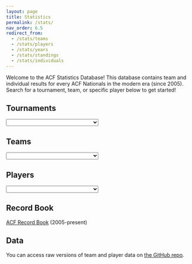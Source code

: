```yaml
---
layout: page
title: Statistics
permalink: /stats/
nav_order: 6.5
redirect_from:
  - /stats/teams
  - /stats/players
  - /stats/years
  - /stats/standings
  - /stats/individuals
---
```

<head>
<script src="https://code.jquery.com/jquery-1.11.3.min.js"></script>
<link href="https://cdnjs.cloudflare.com/ajax/libs/select2/4.0.7/css/select2.min.css" rel="stylesheet" />
<script src="https://cdnjs.cloudflare.com/ajax/libs/select2/4.0.7/js/select2.min.js"></script>
</head>

Welcome to the ACF Statistics Database! This database contains team and individual results for every ACF Nationals in the modern era (since 2005). Search for a tournament, team, or specific player below to get started!

## Tournaments
<select class="js-dynamic-select" style="width: 50%">
	<option></option>
<option value="2005">ACF Nationals 2005</option>
<option value="2006">ACF Nationals 2006</option>
<option value="2007">ACF Nationals 2007</option>
<option value="2008">ACF Nationals 2008</option>
<option value="2009">ACF Nationals 2009</option>
<option value="2010">ACF Nationals 2010</option>
<option value="2011">ACF Nationals 2011</option>
<option value="2012">ACF Nationals 2012</option>
<option value="2013">ACF Nationals 2013</option>
<option value="2014">ACF Nationals 2014</option>
<option value="2015">ACF Nationals 2015</option>
<option value="2016">ACF Nationals 2016</option>
<option value="2017">ACF Nationals 2017</option>
<option value="2018">ACF Nationals 2018</option>
<option value="2019">ACF Nationals 2019</option>
</select>

## Teams
<select class="js-dynamic-select" style="width: 50%">
	<option></option>
<option value="teams/alabama">Alabama</option>
<option value="teams/alberta">Alberta</option>
<option value="teams/amherst">Amherst</option>
<option value="teams/arizona">Arizona</option>
<option value="teams/athens-state-a">Athens State A</option>
<option value="teams/athens-state-b">Athens State B</option>
<option value="teams/auburn">Auburn</option>
<option value="teams/berkeley-a">Berkeley A</option>
<option value="teams/berkeley-b">Berkeley B</option>
<option value="teams/berkeley-c">Berkeley C</option>
<option value="teams/brandeis">Brandeis</option>
<option value="teams/brown-a">Brown A</option>
<option value="teams/brown-b">Brown B</option>
<option value="teams/caltech-a">Caltech A</option>
<option value="teams/caltech-b">Caltech B</option>
<option value="teams/cambridge">Cambridge</option>
<option value="teams/carleton-college">Carleton College</option>
<option value="teams/carleton-u">Carleton U</option>
<option value="teams/carnegie-mellon">Carnegie Mellon</option>
<option value="teams/central-florida">Central Florida</option>
<option value="teams/chicago-a">Chicago A</option>
<option value="teams/chicago-b">Chicago B</option>
<option value="teams/chicago-c">Chicago C</option>
<option value="teams/chicago-d">Chicago D</option>
<option value="teams/columbia-a">Columbia A</option>
<option value="teams/columbia-b">Columbia B</option>
<option value="teams/dartmouth-a">Dartmouth A</option>
<option value="teams/dartmouth-b">Dartmouth B</option>
<option value="teams/delaware">Delaware</option>
<option value="teams/detroit-catholic-central">Detroit Catholic Central</option>
<option value="teams/duke">Duke</option>
<option value="teams/florida-a">Florida A</option>
<option value="teams/florida-b">Florida B</option>
<option value="teams/florida-state">Florida State</option>
<option value="teams/george-mason">George Mason</option>
<option value="teams/georgia">Georgia</option>
<option value="teams/georgia-tech">Georgia Tech</option>
<option value="teams/gettysburg">Gettysburg</option>
<option value="teams/harvard-a">Harvard A</option>
<option value="teams/harvard-b">Harvard B</option>
<option value="teams/haverford">Haverford</option>
<option value="teams/hunter-college">Hunter College</option>
<option value="teams/ike-jose">Ike Jose</option>
<option value="teams/illinois-a">Illinois A</option>
<option value="teams/illinois-b">Illinois B</option>
<option value="teams/illinois-chicago">Illinois-Chicago</option>
<option value="teams/iowa">Iowa</option>
<option value="teams/johns-hopkins">Johns Hopkins</option>
<option value="teams/kentucky">Kentucky</option>
<option value="teams/kenyon">Kenyon</option>
<option value="teams/liberty">Liberty</option>
<option value="teams/london">London</option>
<option value="teams/louisville">Louisville</option>
<option value="teams/maryland-a">Maryland A</option>
<option value="teams/maryland-b">Maryland B</option>
<option value="teams/mcgill">McGill</option>
<option value="teams/mcmaster">McMaster</option>
<option value="teams/michigan-a">Michigan A</option>
<option value="teams/michigan-b">Michigan B</option>
<option value="teams/michigan-state">Michigan State</option>
<option value="teams/minnesota-a">Minnesota A</option>
<option value="teams/minnesota-b">Minnesota B</option>
<option value="teams/missouri">Missouri</option>
<option value="teams/missouri-s&t">Missouri S&T</option>
<option value="teams/missouri-state">Missouri State</option>
<option value="teams/mit-a">MIT A</option>
<option value="teams/mit-b">MIT B</option>
<option value="teams/new-college-of-florida">New College of Florida</option>
<option value="teams/north-carolina">North Carolina</option>
<option value="teams/northwestern">Northwestern</option>
<option value="teams/notre-dame-a">Notre Dame A</option>
<option value="teams/notre-dame-b">Notre Dame B</option>
<option value="teams/nyu">NYU</option>
<option value="teams/ohio-state">Ohio State</option>
<option value="teams/oklahoma">Oklahoma</option>
<option value="teams/ottawa">Ottawa</option>
<option value="teams/oxford-a">Oxford A</option>
<option value="teams/oxford-b">Oxford B</option>
<option value="teams/pat-freeburn">Pat Freeburn</option>
<option value="teams/penn-a">Penn A</option>
<option value="teams/penn-b">Penn B</option>
<option value="teams/penn-c">Penn C</option>
<option value="teams/penn-state">Penn State</option>
<option value="teams/pittsburgh">Pittsburgh</option>
<option value="teams/princeton">Princeton</option>
<option value="teams/rice">Rice</option>
<option value="teams/rit">RIT</option>
<option value="teams/rochester">Rochester</option>
<option value="teams/rutgers">Rutgers</option>
<option value="teams/south-carolina">South Carolina</option>
<option value="teams/south-florida">South Florida</option>
<option value="teams/stanford-a">Stanford A</option>
<option value="teams/stanford-b">Stanford B</option>
<option value="teams/state-college-a">State College A</option>
<option value="teams/tennessee">Tennessee</option>
<option value="teams/tennessee-chattanooga">Tennessee-Chattanooga</option>
<option value="teams/texas">Texas</option>
<option value="teams/texas-a&m">Texas A&M</option>
<option value="teams/toronto-a">Toronto A</option>
<option value="teams/toronto-b">Toronto B</option>
<option value="teams/truman-state">Truman State</option>
<option value="teams/uc-irvine">UC-Irvine</option>
<option value="teams/ucla">UCLA</option>
<option value="teams/ucsd-a">UCSD A</option>
<option value="teams/ucsd-b">UCSD B</option>
<option value="teams/vanderbilt">Vanderbilt</option>
<option value="teams/vcu-a">VCU A</option>
<option value="teams/vcu-b">VCU B</option>
<option value="teams/virginia-a">Virginia A</option>
<option value="teams/virginia-b">Virginia B</option>
<option value="teams/washington">Washington</option>
<option value="teams/waterloo-a">Waterloo A</option>
<option value="teams/wayne-state">Wayne State</option>
<option value="teams/william-and-mary">William and Mary</option>
<option value="teams/williams">Williams</option>
<option value="teams/wright-state">Wright State</option>
<option value="teams/wustl">WUSTL</option>
<option value="teams/yale-a">Yale A</option>
<option value="teams/yale-b">Yale B</option>
<option value="teams/yale-c">Yale C</option>
</select>

## Players
<select class="js-dynamic-select" style="width: 50%">
	<option></option>
<option value="players/aakash-singh">Aakash Singh (Ohio State)</option><option value="players/aakash-singh">Aakash Singh (Ohio State)</option>
<option value="players/aaron-cohen">Aaron Cohen (NYU)</option>
<option value="players/aaron-jensen">Aaron Jensen (Wright State)</option>
<option value="players/aaron-rosenberg">Aaron Rosenberg (Brown A, Illinois A)</option>
<option value="players/aaron-sin">Aaron Sin (Yale A)</option>
<option value="players/aayush-rajasekaran">Aayush Rajasekaran (Toronto A, Waterloo A)</option>
<option value="players/abeer-dahiya">Abeer Dahiya (Stanford B)</option>
<option value="players/abhi-goyal">Abhi Goyal (Columbia A)</option>
<option value="players/adam-black">Adam Black (Chicago D, Chicago C)</option>
<option value="players/adam-escandell">Adam Escandell (Texas)</option>
<option value="players/adam-fine">Adam Fine (Yale A, Yale B)</option>
<option value="players/adam-halliwell">Adam Halliwell (Harvard A)</option>
<option value="players/adam-kemezis">Adam Kemezis (Michigan A)</option>
<option value="players/adam-lenhart">Adam Lenhart (William and Mary)</option>
<option value="players/adam-perkins">Adam Perkins (Chicago B)</option>
<option value="players/adam-silverman">Adam Silverman (Georgia Tech, Northwestern)</option>
<option value="players/adam-swift">Adam Swift (RIT)</option>
<option value="players/adam-tennant">Adam Tennant (Illinois-Chicago)</option>
<option value="players/adrian-blaszkiewicz">Adrian Blaszkiewicz (WUSTL)</option>
<option value="players/agrippa-pseudonym">Agrippa (pseudonym) (Caltech B)</option>
<option value="players/ahmed-south-florida">Ahmed (South Florida)</option>
<option value="players/aidan-mehigan">Aidan Mehigan (Columbia A, Oxford B, Penn A)</option>
<option value="players/akhil-garg">Akhil Garg (McGill, VCU A)</option>
<option value="players/alec-johnsson">Alec Johnsson (Haverford)</option>
<option value="players/alec-vulfson">Alec Vulfson (NYU)</option>
<option value="players/alejandro-lopez-lago">Alejandro Lopez-Lago (Washington)</option>
<option value="players/alex-banta">Alex Banta (Northwestern)</option>
<option value="players/alex-covington">Alex Covington (Georgia Tech)</option>
<option value="players/alex-donovan">Alex Donovan (Stanford B)</option>
<option value="players/alex-dzurick">Alex Dzurick (Missouri)</option>
<option value="players/alex-ellis">Alex Ellis (Penn State)</option>
<option value="players/alex-freed">Alex Freed (Stanford B)</option>
<option value="players/alex-fregeau">Alex Fregeau (Illinois A)</option>
<option value="players/alex-frey">Alex Frey (William and Mary)</option>
<option value="players/alex-gerten">Alex Gerten (Columbia A)</option>
<option value="players/alex-h-alabama">Alex H (Alabama)</option>
<option value="players/alex-hu">Alex Hu (UCSD A)</option>
<option value="players/alex-newman">Alex Newman (WUSTL)</option>
<option value="players/alex-shaw">Alex Shaw (Florida A)</option>
<option value="players/alexander-harmata-iii">Alexander Harmata III (Missouri)</option>
<option value="players/alexander-koutelias">Alexander Koutelias (New College of Florida)</option>
<option value="players/alexander-nero">Alexander Nero (Hunter College)</option>
<option value="players/ali-hassan">Ali Hassan (NYU)</option>
<option value="players/alston-boyd">Alston Boyd (Chicago A, Chicago B)</option>
<option value="players/alyssa-south-carolina">Alyssa (South Carolina)</option>
<option value="players/amanda-truman-state">Amanda (Truman State)</option>
<option value="players/amanda-pinchbeck">Amanda Pinchbeck (Rice)</option>
<option value="players/amol-patil">Amol Patil (Caltech A)</option>
<option value="players/anand-nanduri">Anand Nanduri (Yale B)</option>
<option value="players/anderson-wang">Anderson Wang (MIT A)</option>
<option value="players/andre-kessler">Andre Kessler (MIT A)</option>
<option value="players/andrew-alexander">Andrew Alexander (VCU (exhibition), VCU A)</option>
<option value="players/andrew-hart">Andrew Hart (Minnesota A)</option>
<option value="players/andrew-james">Andrew James (Athens State A, Athens State B)</option>
<option value="players/andrew-kiss">Andrew Kiss (Notre Dame A)</option>
<option value="players/andrew-wang">Andrew Wang (Illinois A, Illinois B)</option>
<option value="players/andrew-watkins">Andrew Watkins (Harvard A)</option>
<option value="players/andrew-yaphe">Andrew Yaphe (Stanford A)</option>
<option value="players/andrius-gobis">Andrius Gobis (Detroit Catholic Central)</option>
<option value="players/andy-michigan">Andy (Michigan A)</option>
<option value="players/andy-nguy">Andy Nguy (Berkeley B)</option>
<option value="players/andy-tang">Andy Tang (Amherst)</option>
<option value="players/andy-watkins">Andy Watkins (Harvard A, Harvard B)</option>
<option value="players/angie-uic">Angie (Illinois-Chicago)</option>
<option value="players/anirudh-dartmouth">Anirudh (Dartmouth A)</option>
<option value="players/ankit-aggarwal">Ankit Aggarwal (Berkeley A)</option>
<option value="players/annabelle-yang">Annabelle Yang (Duke)</option>
<option value="players/anthony-wang">Anthony Wang (Northwestern)</option>
<option value="players/aravind-reddy">Aravind Reddy (Dartmouth B)</option>
<option value="players/ari-plymale">Ari Plymale (New College of Florida)</option>
<option value="players/ariel-rutgers">Ariel (Rutgers)</option>
<option value="players/arnav-moudgil">Arnav Moudgil (Stanford A)</option>
<option value="players/arnav-sood">Arnav Sood (NYU)</option>
<option value="players/arshan-khan">Arshan Khan (Illinois-Chicago)</option>
<option value="players/artyom-kushnaryov">Artyom Kushnaryov (NYU)</option>
<option value="players/arun-chonai">Arun Chonai (Maryland A, Maryland B)</option>
<option value="players/asaf-brandeis">Asaf (Brandeis)</option>
<option value="players/aseem-keyal">Aseem Keyal (Berkeley A)</option>
<option value="players/ash-seetharaman">Ash Seetharaman (Texas)</option>
<option value="players/ashley-rouselle">Ashley Rouselle (Tennessee-Chattanooga)</option>
<option value="players/ashley-walker">Ashley Walker (Dartmouth B)</option>
<option value="players/ashly-missouri-state">Ashly (Missouri State)</option>
<option value="players/ashok-kunda">Ashok Kunda (UCSD A)</option>
<option value="players/ashvin-srivatsa">Ashvin Srivatsa (Yale A)</option>
<option value="players/athena-kern">Athena Kern (Chicago B)</option>
<option value="players/auroni-gupta">Auroni Gupta (Michigan A, UCSD A)</option>
<option value="players/austin-bell">Austin Bell (Carleton)</option>
<option value="players/austin-brownlow">Austin Brownlow (Stanford A)</option>
<option value="players/austin-foos">Austin Foos (Michigan A, Michigan State, Detroit Catholic Central)</option>
<option value="players/austin-kulb">Austin Kulb (Georgia Tech)</option>
<option value="players/austin-listerud">Austin Listerud (Illinois A)</option>
<option value="players/austin-smith">Austin Smith (Kentucky)</option>
<option value="players/austin-yellen">Austin Yellen (Notre Dame B)</option>
<option value="players/ayush-parikh">Ayush Parikh (Penn B)</option>
<option value="players/barrett-block">Barrett Block (Penn B, Penn C)</option>
<option value="players/ben-brandeis">Ben (Brandeis)</option>
<option value="players/ben-yale">Ben (Yale A)</option>
<option value="players/ben-bechtold">Ben Bechtold (William and Mary)</option>
<option value="players/ben-chametzky">Ben Chametzky (Chicago B)</option>
<option value="players/ben-cohen">Ben Cohen (Brown A, Brown B)</option>
<option value="players/ben-cole">Ben Cole (George Mason)</option>
<option value="players/ben-cushing">Ben Cushing (Penn C)</option>
<option value="players/ben-forster">Ben Forster (Michigan A, Michigan B)</option>
<option value="players/ben-gammage">Ben Gammage (Berkeley B, Chicago B, Chicago C)</option>
<option value="players/ben-koppel">Ben Koppel (Carleton)</option>
<option value="players/ben-miller">Ben Miller (Chicago B)</option>
<option value="players/ben-zhang">Ben Zhang (Columbia A)</option>
<option value="players/benji-nguyen">Benji Nguyen (Stanford A)</option>
<option value="players/benji-reade-malagueno">Benji Reade Malagueno (Stanford B)</option>
<option value="players/bernadette-spencer">Bernadette Spencer (Minnesota A, Minnesota B)</option>
<option value="players/bess-goodfellow">Bess Goodfellow (Chicago C)</option>
<option value="players/beverly-fu">Beverly Fu (Michigan A)</option>
<option value="players/billy-beyer">Billy Beyer (Florida State, The Torch in My Moon Pie (exhibition))</option>
<option value="players/billy-busse">Billy Busse (Illinois B, Illinois A)</option>
<option value="players/bob-uic">Bob (Illinois-Chicago)</option>
<option value="players/boyang-jiao">Boyang Jiao (Amherst)</option>
<option value="players/bradley-mclain">Bradley McLain (Illinois A)</option>
<option value="players/brandon-delany">Brandon Delany (Rutgers)</option>
<option value="players/brandon-sykes">Brandon Sykes (Athens State A)</option>
<option value="players/brendan-byrne">Brendan Byrne (Minnesota A)</option>
<option value="players/brendan-guinn">Brendan Guinn (Arizona)</option>
<option value="players/brendan-shapiro">Brendan Shapiro (UC-Irvine)</option>
<option value="players/brennan-vcu">Brennan (VCU A)</option>
<option value="players/brett-yale">Brett (Yale A)</option>
<option value="players/brett-barbin">Brett Barbin (Chicago D)</option>
<option value="players/brian-alford">Brian Alford (Berkeley A)</option>
<option value="players/brian-cox">Brian Cox (UCSD B)</option>
<option value="players/brian-easterling">Brian Easterling (Ohio State)</option>
<option value="players/brian-hirshman">Brian Hirshman (Williams)</option>
<option value="players/brian-kalathiveetil">Brian Kalathiveetil (Minnesota B)</option>
<option value="players/brian-lindquist">Brian Lindquist (Stanford A)</option>
<option value="players/brian-mcpeak">Brian McPeak (Maryland A, Michigan A)</option>
<option value="players/brian-tsui">Brian Tsui (UCSD A)</option>
<option value="players/brian-young">Brian Young (Harvard B)</option>
<option value="players/brinkley-sharpe">Brinkley Sharpe (Virginia A)</option>
<option value="players/brittany-clark">Brittany Clark (Maryland A, Maryland B (exhibition))</option>
<option value="players/bruce-arthur">Bruce Arthur (Chicago C, Chicago B, Harvard A, Ted (exhibition), Rom, Bruce, Ted (exhibition))</option>
<option value="players/bruce-lou">Bruce Lou (Berkeley A)</option>
<option value="players/bruce-mcaninch">Bruce McAninch (Penn State)</option>
<option value="players/brutas-pseudonym">Brutas (pseudonym) (Caltech B)</option>
<option value="players/bryan-berend">Bryan Berend (Michigan A)</option>
<option value="players/bryce-hwang">Bryce Hwang (MIT A, MIT B, Stanford A)</option>
<option value="players/bryn-reinecke">Bryn Reinecke (South Carolina)</option>
<option value="players/burke-garza">Burke Garza (Rice)</option>
<option value="players/caleb-kendrick">Caleb Kendrick (Maryland A, Oklahoma)</option>
<option value="players/calvin-yam">Calvin Yam (UCLA)</option>
<option value="players/cameron-orth">Cameron Orth (Dartmouth A)</option>
<option value="players/candace-benefiel">Candace Benefiel (Texas A&M)</option>
<option value="players/carlos-gonzalez">Carlos Gonzalez (New College of Florida)</option>
<option value="players/carol-wang">Carol Wang (Penn C)</option>
<option value="players/carsten-gehring">Carsten Gehring (Carleton)</option>
<option value="players/casey-bindas">Casey Bindas (VCU A, Central Florida)</option>
<option value="players/casey-flanigan">Casey Flanigan (VCU A)</option>
<option value="players/casey-retterer">Casey Retterer (Maryland A, Maryland B (exhibition))</option>
<option value="players/chad-kentucky">Chad (Kentucky)</option>
<option value="players/chandler-west">Chandler West (Auburn)</option>
<option value="players/charles-hang">Charles Hang (WUSTL)</option>
<option value="players/charles-jang">Charles Jang (Dartmouth A)</option>
<option value="players/charles-loelius">Charles Loelius (Rutgers)</option>
<option value="players/charles-martin">Charles Martin (Illinois B)</option>
<option value="players/charles-meigs">Charles Meigs (Maryland A, UCLA)</option>
<option value="players/charles-tian">Charles Tian (Chicago A, Chicago B)</option>
<option value="players/charlie-clegg">Charlie Clegg (Oxford A)</option>
<option value="players/charlie-dees">Charlie Dees (Columbia A, Missouri)</option>
<option value="players/charlie-rosenthal">Charlie Rosenthal (Carleton)</option>
<option value="players/chinmay-kansara">Chinmay Kansara (Illinois A)</option>
<option value="players/chir-wei-stephanie-yuen">Chir Wei Stephanie Yuen (Rutgers)</option>
<option value="players/chris-missouri">Chris (Missouri)</option>
<option value="players/chris-princeton">Chris (Princeton)</option>
<option value="players/chris-rutgers">Chris (Rutgers)</option>
<option value="players/chris-scc">Chris (SCC (exhibition))</option>
<option value="players/chris-chiego">Chris Chiego (Penn A, UCSD A)</option>
<option value="players/chris-danko">Chris Danko (Oklahoma)</option>
<option value="players/chris-gilmer-hill">Chris Gilmer-Hill (Harvard B)</option>
<option value="players/chris-grubb">Chris Grubb (Washington)</option>
<option value="players/chris-horng">Chris Horng (Columbia A, Columbia B, Rutgers)</option>
<option value="players/chris-manners">Chris Manners (Maryland A)</option>
<option value="players/chris-miller">Chris Miller (William and Mary)</option>
<option value="players/chris-ngoon">Chris Ngoon (UCLA)</option>
<option value="players/chris-pace">Chris Pace (Athens State A)</option>
<option value="players/chris-ray">Chris Ray (Chicago A, Maryland A, Ohio State)</option>
<option value="players/chris-romero">Chris Romero (Texas A&M)</option>
<option value="players/chris-sims">Chris Sims (Toronto A)</option>
<option value="players/chris-stern">Chris Stern (Oxford B)</option>
<option value="players/chris-white">Chris White (Penn A, Rice)</option>
<option value="players/chris-wolfe">Chris Wolfe (Michigan State)</option>
<option value="players/christoph-schlom">Christoph Schlom (State College A)</option>
<option value="players/christopher-king">Christopher King (South Carolina)</option>
<option value="players/christopher-sims">Christopher Sims (Toronto A, Toronto B)</option>
<option value="players/cibi-pari">Cibi Pari (Berkeley C)</option>
<option value="players/claire-jones">Claire Jones (Oxford A)</option>
<option value="players/clare-keenan">Clare Keenan (MIT A, MIT B)</option>
<option value="players/clark-smith">Clark Smith (Ohio State)</option>
<option value="players/cody-johansen">Cody Johansen (Central Florida)</option>
<option value="players/cody-voight">Cody Voight (VCU A, VCU B)</option>
<option value="players/cole-jackes">Cole Jackes (Waterloo A)</option>
<option value="players/cole-timmerwilke">Cole Timmerwilke (Illinois A)</option>
<option value="players/collin-nadarajah">Collin Nadarajah (WUSTL)</option>
<option value="players/colton-graham">Colton Graham (Michigan A)</option>
<option value="players/colton-sanden">Colton Sanden (Penn State)</option>
<option value="players/connie-prater">Connie Prater (Chicago B, Chicago C)</option>
<option value="players/connor-teevens">Connor Teevens (Michigan State)</option>
<option value="players/conor-thompson">Conor Thompson (Michigan A)</option>
<option value="players/conor-welch">Conor Welch (New College of Florida)</option>
<option value="players/cornelus-pseudonym">Cornelus (pseudonym) (Caltech B)</option>
<option value="players/corry-wang">Corry Wang (Amherst)</option>
<option value="players/cory-haala">Cory Haala (Northwestern)</option>
<option value="players/cory-smith">Cory Smith (Kentucky)</option>
<option value="players/craig-messner">Craig Messner (Illinois A, Illinois B)</option>
<option value="players/cyrus-zhou">Cyrus Zhou (WUSTL)</option>
<option value="players/daichi-ueda">Daichi Ueda (Chicago A, Chicago B)</option>
<option value="players/dallas-simons">Dallas Simons (Harvard A, Penn A)</option>
<option value="players/dan-harvard">Dan (Harvard A)</option>
<option value="players/dan-princeton">Dan (Princeton)</option>
<option value="players/dan-scc">Dan (SCC (exhibition))</option>
<option value="players/dan-donohue">Dan Donohue (Northwestern)</option>
<option value="players/dan-klein">Dan Klein (Brown A)</option>
<option value="players/dan-passner">Dan Passner (Brandeis, Columbia A)</option>
<option value="players/dan-puma">Dan Puma (Maryland A, Maryland B)</option>
<option value="players/dan-suzman">Dan Suzman (Maryland A)</option>
<option value="players/daniel-chung">Daniel Chung (UCSD B)</option>
<option value="players/daniel-cronin">Daniel Cronin (North Carolina)</option>
<option value="players/daniel-golisch">Daniel Golisch (Central Florida)</option>
<option value="players/daniel-hothem">Daniel Hothem (Virginia A)</option>
<option value="players/daniel-klein">Daniel Klein (Brown A, Williams)</option>
<option value="players/daniel-lovsted">Daniel Lovsted (McGill)</option>
<option value="players/daniel-richardson">Daniel Richardson (NYU)</option>
<option value="players/daniel-simmons-marengo">Daniel Simmons-Marengo (Carleton)</option>
<option value="players/danny-greenblatt">Danny Greenblatt (Gettysburg)</option>
<option value="players/daoud-jackson">Daoud Jackson (Oxford A)</option>
<option value="players/dargan-ware">Dargan Ware (Alabama)</option>
<option value="players/darwin-fu">Darwin Fu (UCSD A)</option>
<option value="players/dave-rappaport">Dave Rappaport (Michigan A)</option>
<option value="players/david-chicago">David (Chicago B)</option>
<option value="players/david-dorsey">David Dorsey (George Mason)</option>
<option value="players/david-espinal">David Espinal (Central Florida)</option>
<option value="players/david-ferguson">David Ferguson (Penn B)</option>
<option value="players/david-galban">David Galban (South Carolina)</option>
<option value="players/david-garb">David Garb (Illinois A, Illinois B)</option>
<option value="players/david-healy">David Healy (Virginia A)</option>
<option value="players/david-honsinger">David Honsinger (New College of Florida)</option>
<option value="players/david-letzler">David Letzler (Williams)</option>
<option value="players/david-liu">David Liu (Harvard A, State College A)</option>
<option value="players/david-neiman">David Neiman (Carnegie Mellon)</option>
<option value="players/david-raymond">David Raymond (Florida State)</option>
<option value="players/david-seal">David Seal (Chicago A, Chicago B, Virginia A)</option>
<option value="players/david-song">David Song (Rutgers)</option>
<option value="players/david-xu">David Xu (Penn B)</option>
<option value="players/dayne-illinois">Dayne (Illinois B)</option>
<option value="players/dennis-beeby">Dennis Beeby (Ottawa)</option>
<option value="players/dennis-jang">Dennis Jang (Brown A)</option>
<option value="players/dennis-loo">Dennis Loo (Virginia A)</option>
<option value="players/dennis-meng">Dennis Meng (Carnegie Mellon)</option>
<option value="players/derek-so">Derek So (McGill)</option>
<option value="players/derrick-byars-pseudonym">Derrick Byars (pseudonym) (Pat Freeburn)</option>
<option value="players/dieter-erben-vasconcelos">Dieter Erben Vasconcelos (Notre Dame B)</option>
<option value="players/dillon-edwards">Dillon Edwards (Michigan State)</option>
<option value="players/dinis-trindade">Dinis Trindade (Missouri)</option>
<option value="players/dominic-machado">Dominic Machado (Dartmouth A)</option>
<option value="players/donald-taylor">Donald Taylor (Illinois A)</option>
<option value="players/donny-lisle">Donny Lisle (Central Florida)</option>
<option value="players/doug-graebner">Doug Graebner (Chicago A, Chicago B, Chicago C)</option>
<option value="players/doug-stephens">Doug Stephens (Liberty)</option>
<option value="players/doug-yetman">Doug Yetman (Hunter College)</option>
<option value="players/douglas-simons">Douglas Simons (NYU)</option>
<option value="players/dwight-wynne">Dwight Wynne (UCLA, UC-Irvine)</option>
<option value="players/dylan-minarik">Dylan Minarik (Northwestern)</option>
<option value="players/eamon-thomasson">Eamon Thomasson (Columbia B)</option>
<option value="players/ed-cohn">Ed Cohn (Chicago A)</option>
<option value="players/edward-offenderson">Edward Offenderson (Tennessee-Chattanooga)</option>
<option value="players/eli-morton">Eli Morton (Gettysburg)</option>
<option value="players/eliot-williams">Eliot Williams (Amherst)</option>
<option value="players/elizabeth-chen">Elizabeth Chen (Rutgers)</option>
<option value="players/elliot-schwartz">Elliot Schwartz (Carleton)</option>
<option value="players/elysia-warner">Elysia Warner (Cambridge)</option>
<option value="players/emily-rutgers">Emily (Rutgers)</option>
<option value="players/emma-mcgorray">Emma McGorray (Kenyon)</option>
<option value="players/emmett-laurie">Emmett Laurie (Rutgers)</option>
<option value="players/enoch-fu">Enoch Fu (Ohio State)</option>
<option value="players/eric-bobrow">Eric Bobrow (Johns Hopkins)</option>
<option value="players/eric-brosch">Eric Brosch (Iowa)</option>
<option value="players/eric-chen">Eric Chen (Berkeley A, Berkeley B)</option>
<option value="players/eric-fox">Eric Fox (Tennessee-Chattanooga)</option>
<option value="players/eric-kwartler">Eric Kwartler (Texas)</option>
<option value="players/eric-lu">Eric Lu (MIT A, MIT B)</option>
<option value="players/eric-mukherjee">Eric Mukherjee (Brown A, Penn A)</option>
<option value="players/eric-wolfsberg">Eric Wolfsberg (Delaware)</option>
<option value="players/eric-xu">Eric Xu (Virginia A)</option>
<option value="players/erica-liu">Erica Liu (MIT B)</option>
<option value="players/erik-bubolz">Erik Bubolz (Michigan State)</option>
<option value="players/erik-christensen">Erik Christensen (Waterloo A)</option>
<option value="players/erik-owen">Erik Owen (Harvard A)</option>
<option value="players/erik-tomasic">Erik Tomasic (WUSTL)</option>
<option value="players/evan-adams">Evan Adams (NYU, VCU (exhibition), VCU A, Virginia A)</option>
<option value="players/evan-brown">Evan Brown (Minnesota A, Minnesota B)</option>
<option value="players/evan-gutter">Evan Gutter (Ohio State)</option>
<option value="players/evan-knox">Evan Knox (Georgia)</option>
<option value="players/evan-lynch">Evan Lynch (Cambridge)</option>
<option value="players/evan-nagler">Evan Nagler (Brandeis, Brandeis (exhibition))</option>
<option value="players/evan-suttell">Evan Suttell (Michigan State)</option>
<option value="players/ewan-macaulay">Ewan MacAulay (Cambridge, Oxford A)</option>
<option value="players/ezequiel-berdichevsky">Ezequiel Berdichevsky (Michigan A)</option>
<option value="players/federico-scivittaro">Federico Scivittaro (Chicago C)</option>
<option value="players/finn-bender">Finn Bender (Oklahoma)</option>
<option value="players/forrest-walker">Forrest Walker (Alabama)</option>
<option value="players/francesco-scivittaro">Francesco Scivittaro (Chicago D)</option>
<option value="players/frank-harvard">Frank (Harvard A)</option>
<option value="players/frank-michigan">Frank (Michigan B)</option>
<option value="players/frank-firke">Frank Firke (Carleton)</option>
<option value="players/fred-bush">Fred Bush (Rochester)</option>
<option value="players/freddy-potts">Freddy Potts (Oxford B)</option>
<option value="players/frimpong-baidoo">Frimpong Baidoo (Chicago C)</option>
<option value="players/gabe-brison-trezise">Gabe Brison-Trezise (Kenyon)</option>
<option value="players/gabe-guedes">Gabe Guedes (Duke)</option>
<option value="players/ganon-evans">Ganon Evans (Iowa)</option>
<option value="players/gareth-thorlakson">Gareth Thorlakson (Toronto A)</option>
<option value="players/garrett-johnston">Garrett Johnston (Auburn)</option>
<option value="players/garrett-ryan">Garrett Ryan (Carleton)</option>
<option value="players/garuda-pseudonym">Garuda (pseudonym) (MIT A)</option>
<option value="players/gaurav-kandlikar">Gaurav Kandlikar (Minnesota A)</option>
<option value="players/gautam-kandlikar">Gautam Kandlikar (Minnesota A)</option>
<option value="players/geoffrey-chen">Geoffrey Chen (Minnesota A)</option>
<option value="players/george-balster">George Balster (NYU)</option>
<option value="players/george-berry">George Berry (VCU A)</option>
<option value="players/george-charlson">George Charlson (Oxford A)</option>
<option value="players/george-corfield">George Corfield (Oxford A)</option>
<option value="players/george-dewey">George Dewey (Chicago C)</option>
<option value="players/george-mason">George Mason (George Mason)</option>
<option value="players/george-pisano">George Pisano (Virginia A)</option>
<option value="players/george-rivers">George Rivers (Athens State B)</option>
<option value="players/gerald">Gerald (Kentucky)</option>
<option value="players/gerhardt-hinkle">Gerhardt Hinkle (Columbia A, Rice)</option>
<option value="players/gilbert-h-berkeley">Gilbert H (Berkeley A)</option>
<option value="players/gordon-arsenoff">Gordon Arsenoff (Rochester)</option>
<option value="players/grace-caltech">Grace (Caltech A)</option>
<option value="players/grace-mit">Grace (MIT A)</option>
<option value="players/grace-vcu">Grace (VCU (exhibition))</option>
<option value="players/grace-liu">Grace Liu (Yale A)</option>
<option value="players/graham-lobel">Graham Lobel (Haverford)</option>
<option value="players/graham-moyer">Graham Moyer (Harvard A, State College A)</option>
<option value="players/graham-reid">Graham Reid (Maryland A, Kenyon)</option>
<option value="players/graham-stockton">Graham Stockton (Texas)</option>
<option value="players/grant-li">Grant Li (Chicago B)</option>
<option value="players/gray-howard">Gray Howard (North Carolina)</option>
<option value="players/greg-baboukis">Greg Baboukis (Illinois B)</option>
<option value="players/greg-peterson">Greg Peterson (Northwestern)</option>
<option value="players/greta-hanks">Greta Hanks (Liberty)</option>
<option value="players/griffin-thompson">Griffin Thompson (Central Florida)</option>
<option value="players/gullinbursti-pseudonym">Gullinbursti (pseudonym) (MIT A)</option>
<option value="players/guy-tabachnick">Guy Tabachnick (Brown A)</option>
<option value="players/halle-friedman">Halle Friedman (Chicago C, Chicago D)</option>
<option value="players/hamans-uic">Hamans (Illinois-Chicago)</option>
<option value="players/hanlin-yang">Hanlin Yang (Michigan B)</option>
<option value="players/hannah-costanzo">Hannah Costanzo (South Carolina)</option>
<option value="players/hannah-echt">Hannah Echt (Kenyon)</option>
<option value="players/hannah-kirsch">Hannah Kirsch (Brandeis, Brandeis (exhibition))</option>
<option value="players/hannah-sage">Hannah Sage (Central Florida)</option>
<option value="players/harris-bunker">Harris Bunker (Michigan State)</option>
<option value="players/harrison-brown">Harrison Brown (Alabama)</option>
<option value="players/harrison-hsu">Harrison Hsu (Columbia B, NYU, Rutgers)</option>
<option value="players/harsh-karthik">Harsh Karthik (UCLA)</option>
<option value="players/hasna-karim">Hasna Karim (Yale B)</option>
<option value="players/henry-baer">Henry Baer (Caltech A)</option>
<option value="players/henry-edwards">Henry Edwards (Oxford A)</option>
<option value="players/henry-gorman">Henry Gorman (Rice)</option>
<option value="players/hidehiro-anto">Hidehiro Anto (UCLA)</option>
<option value="players/hien-piotrowski">Hien Piotrowski (Rice)</option>
<option value="players/iain-carpenter">Iain Carpenter (Illinois B)</option>
<option value="players/ian-chicago">Ian (Chicago B)</option>
<option value="players/ian-dewan">Ian Dewan (Ottawa)</option>
<option value="players/ian-eppler">Ian Eppler (Brown B)</option>
<option value="players/ian-hahn">Ian Hahn (Delaware)</option>
<option value="players/ian-mccloskey">Ian McCloskey (Arizona)</option>
<option value="players/igor-kasic">Igor Kasic (Alberta)</option>
<option value="players/ike-jose">Ike Jose (Ike Jose, Illinois A)</option>
<option value="players/illinois">Illinois (Illinois A)</option>
<option value="players/ilya-caltech">Ilya (Caltech A)</option>
<option value="players/ilyas-bayramov">Ilyas Bayramov (Berkeley A)</option>
<option value="players/irene-caltech">Irene (Caltech A)</option>
<option value="players/isaac-brown">Isaac Brown (Oxford A, Oxford B)</option>
<option value="players/isaac-hirsch">Isaac Hirsch (Maryland A, Maryland B)</option>
<option value="players/isaac-kirk-davidoff">Isaac Kirk-Davidoff (Yale A)</option>
<option value="players/isabel-juniewicz">Isabel Juniewicz (Rutgers)</option>
<option value="players/ishan-mazumdar">Ishan Mazumdar (Caltech A)</option>
<option value="players/itamar-naveh-benjamin">Itamar Naveh-Benjamin (Missouri)</option>
<option value="players/jr-virginia">J.R. (Virginia A)</option>
<option value="players/jr-fennell">J.R. Fennell (South Carolina)</option>
<option value="players/jack-vanderbilt">Jack (Vanderbilt)</option>
<option value="players/jack-chaillet">Jack Chaillet (Chicago D)</option>
<option value="players/jack-lewis">Jack Lewis (Maryland B)</option>
<option value="players/jack-mehr">Jack Mehr (Virginia A)</option>
<option value="players/jack-nolan">Jack Nolan (Maryland A)</option>
<option value="players/jack-watts">Jack Watts (Detroit Catholic Central)</option>
<option value="players/jacob-cohn">Jacob Cohn (Carleton)</option>
<option value="players/jacob-dubner">Jacob Dubner (Penn B)</option>
<option value="players/jacob-durst">Jacob Durst (Ohio State)</option>
<option value="players/jacob-hoerger">Jacob Hoerger (Carleton)</option>
<option value="players/jacob-hujsa">Jacob Hujsa (Florida B)</option>
<option value="players/jacob-manaker">Jacob Manaker (Chicago D)</option>
<option value="players/jacob-o'rourke">Jacob O'Rourke (Truman State)</option>
<option value="players/jacob-orourke">Jacob O'Rourke (Truman State)</option>
<option value="players/jacob-reed">Jacob Reed (Yale A)</option>
<option value="players/jacob-robertson">Jacob Robertson (Oxford A)</option>
<option value="players/jacob-vannucci">Jacob Vannucci (Tennessee-Chattanooga)</option>
<option value="players/jaden-lucas">Jaden Lucas (Illinois B)</option>
<option value="players/jaimie-carlson">Jaimie Carlson (Penn A)</option>
<option value="players/jake-spinella">Jake Spinella (South Carolina)</option>
<option value="players/jake-sundberg">Jake Sundberg (Alabama)</option>
<option value="players/jakob-myers">Jakob Myers (Michigan State)</option>
<option value="players/james-bradbury">James Bradbury (Stanford A, Stanford B)</option>
<option value="players/james-j-alabama">James J (Alabama)</option>
<option value="players/james-kiselik">James Kiselik (Chicago C, Chicago D)</option>
<option value="players/james-lasker">James Lasker (Chicago A, Chicago B, Penn A, Penn B)</option>
<option value="players/james-malouf">James Malouf (Berkeley A, Berkeley C)</option>
<option value="players/james-rowan">James Rowan (MIT A)</option>
<option value="players/james-sanner">James Sanner (Illinois B)</option>
<option value="players/james-shinn">James Shinn (Dartmouth A)</option>
<option value="players/james-wang">James Wang (Berkeley B)</option>
<option value="players/james-wedgwood">James Wedgwood (Yale B)</option>
<option value="players/jared-chicago">Jared (Chicago B)</option>
<option value="players/jared-stinson">Jared Stinson (Auburn)</option>
<option value="players/jarret-greene">Jarret Greene (Ohio State)</option>
<option value="players/jaskaran-singh">Jaskaran Singh (Texas)</option>
<option value="players/jason-asher">Jason Asher (Minnesota A)</option>
<option value="players/jason-cheng">Jason Cheng (UCSD A)</option>
<option value="players/jason-fern">Jason Fern (Georgia)</option>
<option value="players/jason-golfinos">Jason Golfinos (Cambridge, Princeton)</option>
<option value="players/jason-hadorn">Jason Hadorn (Virginia A)</option>
<option value="players/jason-hughes">Jason Hughes (Oklahoma)</option>
<option value="players/jason-keller">Jason Keller (Rutgers)</option>
<option value="players/jason-lai">Jason Lai (NYU)</option>
<option value="players/jason-loy">Jason Loy (Missouri State)</option>
<option value="players/jason-luna">Jason Luna (UC-Irvine)</option>
<option value="players/jason-shi">Jason Shi (Maryland B)</option>
<option value="players/jason-zhang">Jason Zhang (WUSTL)</option>
<option value="players/jason-zhou">Jason Zhou (Chicago A, Chicago B)</option>
<option value="players/jasper-lee">Jasper Lee (Ohio State, Tennessee)</option>
<option value="players/jay-misuk">Jay Misuk (McMaster A, Toronto A)</option>
<option value="players/jay-turetzki">Jay Turetzki (UCLA)</option>
<option value="players/jayanth-sundaresan">Jayanth Sundaresan (Berkeley C)</option>
<option value="players/jeet-raut">Jeet Raut (Illinois B)</option>
<option value="players/jeff-ballerini">Jeff Ballerini (Rochester)</option>
<option value="players/jeff-crean">Jeff Crean (Illinois A)</option>
<option value="players/jeff-hoppes">Jeff Hoppes (Berkeley A)</option>
<option value="players/jeremy-eaton">Jeremy Eaton (Maryland A)</option>
<option value="players/jeremy-hixson">Jeremy Hixson (Rutgers)</option>
<option value="players/jeremy-tsai">Jeremy Tsai (Rutgers)</option>
<option value="players/jerry-vinokurov">Jerry Vinokurov (Berkeley A, Brown A)</option>
<option value="players/jesse-buffaloe">Jesse Buffaloe (Tennessee)</option>
<option value="players/jiho-park">Jiho Park (Harvard A)</option>
<option value="players/jim-baker">Jim Baker (South Florida)</option>
<option value="players/jimmy-ready">Jimmy Ready (Chicago B, Chicago C)</option>
<option value="players/jinah-kim">JinAh Kim (Penn A, Penn B)</option>
<option value="players/joanna-barnett">Joanna Barnett (Columbia B)</option>
<option value="players/joe-athens-state">Joe (Athens State A)</option>
<option value="players/joe-missouri">Joe (Missouri)</option>
<option value="players/joe-penn">Joe (Penn A)</option>
<option value="players/joe-cleary">Joe Cleary (Johns Hopkins)</option>
<option value="players/joe-hansen">Joe Hansen (Minnesota B)</option>
<option value="players/joe-kammann">Joe Kammann (Minnesota B)</option>
<option value="players/joe-levano">Joe Levano (Notre Dame A)</option>
<option value="players/joe-nutter">Joe Nutter (Michigan State)</option>
<option value="players/joe-stitz">Joe Stitz (Missouri)</option>
<option value="players/joe-su">Joe Su (McGill)</option>
<option value="players/joe-wells">Joe Wells (Ohio State)</option>
<option value="players/joe-yu">Joe Yu (Arizona)</option>
<option value="players/joelle-smart">Joelle Smart (Rutgers, Washington)</option>
<option value="players/joey-goldman">Joey Goldman (Oxford A)</option>
<option value="players/joey-montoya">Joey Montoya (South Carolina)</option>
<option value="players/john-burden">John Burden (Dartmouth B)</option>
<option value="players/john-connor">John Connor (Virginia A)</option>
<option value="players/john-dolan">John Dolan (Illinois B)</option>
<option value="players/john-gleb">John Gleb (Berkeley B)</option>
<option value="players/john-lawrence">John Lawrence (Chicago A, London, Yale A)</option>
<option value="players/john-lesiutre">John Lesiutre (Harvard A)</option>
<option value="players/john-marvin">John Marvin (Chicago C)</option>
<option value="players/john-morse">John Morse (Carleton)</option>
<option value="players/john-stathis">John Stathis (Duke, North Carolina)</option>
<option value="players/john-waldron">John Waldron (Minnesota A, Minnesota B)</option>
<option value="players/john-xiang">John Xiang (Berkeley B, Berkeley C)</option>
<option value="players/jon-bateman">Jon Bateman (Liberty)</option>
<option value="players/jon-xu">Jon Xu (Columbia A)</option>
<option value="players/jonathan-c-alabama">Jonathan C (Alabama)</option>
<option value="players/jonathan-hall-eastman">Jonathan Hall-Eastman (Rutgers)</option>
<option value="players/jonathan-luck">Jonathan Luck (UCSD A)</option>
<option value="players/jonathan-magin">Jonathan Magin (Maryland A)</option>
<option value="players/jonathan-mishory">Jonathan Mishory (WUSTL)</option>
<option value="players/jonathan-suh">Jonathan Suh (Harvard A, Harvard B)</option>
<option value="players/jonathan-thompson">Jonathan Thompson (Alabama)</option>
<option value="players/jonathan-xu">Jonathan Xu (Columbia A)</option>
<option value="players/jonathen-settle">Jonathen Settle (Florida A)</option>
<option value="players/jonchee-kao">Jonchee Kao (Berkeley B)</option>
<option value="players/jordan-boyd-graber">Jordan Boyd-Graber (Princeton, SCC (exhibition))</option>
<option value="players/jordan-brownstein">Jordan Brownstein (Maryland A)</option>
<option value="players/jordan-cahn">Jordan Cahn (Carleton)</option>
<option value="players/jordan-lacerte">Jordan LaCerte (Iowa)</option>
<option value="players/jordan-palmer">Jordan Palmer (Ottawa, Toronto A)</option>
<option value="players/joseph-krol">Joseph Krol (Cambridge)</option>
<option value="players/joseph-lawless">Joseph Lawless (Delaware)</option>
<option value="players/josh-cantie">Josh Cantie (Detroit Catholic Central)</option>
<option value="players/josh-clayton">Josh Clayton (Athens State A)</option>
<option value="players/josh-moore">Josh Moore (Georgia Tech)</option>
<option value="players/josh-turner">Josh Turner (Chicago C)</option>
<option value="players/joshua-jacobs">Joshua Jacobs (WUSTL)</option>
<option value="players/joshua-xiong">Joshua Xiong (MIT A, MIT B)</option>
<option value="players/jr-roach">JR Roach (Virginia B, Virginia A)</option>
<option value="players/julia-schlozmann">Julia Schlozmann (Harvard A)</option>
<option value="players/julia-tallant">Julia Tallant (Georgia)</option>
<option value="players/julian-fuchs">Julian Fuchs (MIT A, MIT B)</option>
<option value="players/julian-sutcliffe">Julian Sutcliffe (Cambridge)</option>
<option value="players/juliet-mayer">Juliet Mayer (Amherst)</option>
<option value="players/julio-gonzalez-zuluaga">Julio Gonzalez-Zuluaga (Florida A)</option>
<option value="players/justin-texas">Justin (Texas)</option>
<option value="players/justin-byrd">Justin Byrd (Brown A)</option>
<option value="players/justin-duffy">Justin Duffy (Harvard B)</option>
<option value="players/justin-french">Justin French (UCLA)</option>
<option value="players/justin-hawkins">Justin Hawkins (Maryland A, Maryland B)</option>
<option value="players/justin-nghiem">Justin Nghiem (Berkeley A, Berkeley B)</option>
<option value="players/kai-smith">Kai Smith (Chicago A, Chicago B)</option>
<option value="players/kailee-pedersen">Kailee Pedersen (Columbia A, Columbia B)</option>
<option value="players/kailyn-laporte">Kailyn LaPorte (Georgia)</option>
<option value="players/kaity-shondelmeyer">Kaity Shondelmeyer (Liberty)</option>
<option value="players/kaleb-dartmouth">Kaleb (Dartmouth A)</option>
<option value="players/kannan-mahadevan">Kannan Mahadevan (Chicago C, Chicago B)</option>
<option value="players/katia-diamond">Katia Diamond (New College of Florida)</option>
<option value="players/katie-baehler">Katie Baehler (South Carolina)</option>
<option value="players/katy-peters">Katy Peters (Vanderbilt)</option>
<option value="players/kay-li">Kay Li (Chicago D, Chicago B)</option>
<option value="players/kelly-tourdot">Kelly Tourdot (Illinois A)</option>
<option value="players/kelvin-li">Kelvin Li (Harvard B)</option>
<option value="players/kenji-shimizu">Kenji Shimizu (Michigan B, Michigan A)</option>
<option value="players/kenneth-lan">Kenneth Lan (Arizona)</option>
<option value="players/kenny-easwaran">Kenny Easwaran (Berkeley A)</option>
<option value="players/kent-buxton">Kent Buxton (Truman State)</option>
<option value="players/kevin-costello">Kevin Costello (Rutgers)</option>
<option value="players/kevin-koai">Kevin Koai (Stanford A, Columbia A, Yale A)</option>
<option value="players/kevin-li">Kevin Li (MIT B)</option>
<option value="players/kevin-malis">Kevin Malis (Northwestern)</option>
<option value="players/kevin-wang">Kevin Wang (Amherst)</option>
<option value="players/kevin-yokum">Kevin Yokum (Notre Dame A, Notre Dame B)</option>
<option value="players/kha-ucla">Kha (UCLA)</option>
<option value="players/kirk-jing">Kirk Jing (Dartmouth A)</option>
<option value="players/kirun-sankaran">Kirun Sankaran (Ohio State)</option>
<option value="players/koby-theobald">Koby Theobald (Illinois A)</option>
<option value="players/koh-yamakawa">Koh Yamakawa (Ohio State)</option>
<option value="players/konstantinos-varvarezos">Konstantinos Varvarezos (Rice)</option>
<option value="players/kristiaan-de-greve">Kristiaan De Greve (Stanford A)</option>
<option value="players/kurtis-droge">Kurtis Droge (Louisville, Michigan A)</option>
<option value="players/kyle-haddad-fonda">Kyle Haddad-Fonda (Harvard A)</option>
<option value="players/kyle-sutherlin">Kyle Sutherlin (Stanford A, Stanford B)</option>
<option value="players/lam-tran">Lam Tran (Penn A)</option>
<option value="players/lauren-johnson">Lauren Johnson (Minnesota B)</option>
<option value="players/lauren-zook">Lauren Zook (Rice)</option>
<option value="players/laurence-li">Laurence Li (Yale B)</option>
<option value="players/lawrence-simon">Lawrence Simon (Virginia A)</option>
<option value="players/lei-fan">Lei Fan (Carnegie Mellon)</option>
<option value="players/lenny-princeton">Lenny (Princeton)</option>
<option value="players/leo-law">Leo Law (New College of Florida)</option>
<option value="players/leo-wolpert">Leo Wolpert (Virginia A, Michigan A)</option>
<option value="players/leonard-chang">Leonard Chang (Dartmouth B)</option>
<option value="players/leslie-newcombe">Leslie Newcombe (McMaster A)</option>
<option value="players/libo-zeng">Libo Zeng (Michigan A, Washington)</option>
<option value="players/logan-anbinder">Logan Anbinder (Maryland B)</option>
<option value="players/lucas-weingartz">Lucas Weingartz (Michigan State)</option>
<option value="players/lucian-li">Lucian Li (Duke)</option>
<option value="players/lukas-vlahos">Lukas Vlahos (Berkeley A)</option>
<option value="players/luke-minton">Luke Minton (Harvard A)</option>
<option value="players/luke-tierney">Luke Tierney (Chicago B)</option>
<option value="players/maggie-tse">Maggie Tse (Columbia A)</option>
<option value="players/maia-karpovich">Maia Karpovich (Oklahoma)</option>
<option value="players/makenzie-coker">Makenzie Coker (Chicago C)</option>
<option value="players/margaret-tebbe">Margaret Tebbe (Penn B)</option>
<option value="players/margo-emont">Margo Emont (Chicago B)</option>
<option value="players/marianna-zhang">Marianna Zhang (Chicago C, Stanford A, Chicago B)</option>
<option value="players/mark-mit">Mark (MIT A)</option>
<option value="players/mark-arildsen">Mark Arildsen (Harvard A)</option>
<option value="players/mark-karabajakian">Mark Karabajakian (Michigan B)</option>
<option value="players/mark-taylor">Mark Taylor (Illinois B)</option>
<option value="players/marshall-steinbaum">Marshall Steinbaum (Chicago A)</option>
<option value="players/mary-markley">Mary Markley (Stanford B)</option>
<option value="players/matt-truman-state">Matt (Truman State)</option>
<option value="players/matt-alford">Matt Alford (Florida State)</option>
<option value="players/matt-bollinger">Matt Bollinger (Virginia A)</option>
<option value="players/matt-byrd">Matt Byrd (Columbia A)</option>
<option value="players/matt-chadbourne">Matt Chadbourne (Missouri S&T)</option>
<option value="players/matt-hart">Matt Hart (Minnesota B)</option>
<option value="players/matt-jackson">Matt Jackson (Yale A)</option>
<option value="players/matt-keller">Matt Keller (Vanderbilt)</option>
<option value="players/matt-lafer">Matt Lafer (Michigan A, The Matt Lafer Experience (exhibition))</option>
<option value="players/matt-menard">Matt Menard (Chicago A, Chicago C)</option>
<option value="players/matt-messana">Matt Messana (Notre Dame A)</option>
<option value="players/matt-weiner">Matt Weiner (VCU A)</option>
<option value="players/matthew-lehmann">Matthew Lehmann (Chicago A, Chicago B)</option>
<option value="players/matthew-nance">Matthew Nance (Texas)</option>
<option value="players/max-bucher">Max Bucher (Ohio State)</option>
<option value="players/max-henkel">Max Henkel (Carleton)</option>
<option value="players/max-rong">Max Rong (Northwestern)</option>
<option value="players/max-schindler">Max Schindler (Chicago A)</option>
<option value="players/max-smiley">Max Smiley (Penn A, Penn B)</option>
<option value="players/max-wimberley">Max Wimberley (MIT A)</option>
<option value="players/maxwell-parrish">Maxwell Parrish (Carleton)</option>
<option value="players/mckinnie-sizemore">McKinnie Sizemore (Central Florida)</option>
<option value="players/megan-seldon">Megan Seldon (Louisville)</option>
<option value="players/mehdi-razvi">Mehdi Razvi (Penn A)</option>
<option value="players/meredith">Meredith (Alabama)</option>
<option value="players/michael-arnold">Michael Arnold (Chicago A, Chicago B, Columbia A)</option>
<option value="players/michael-coates">Michael Coates (Berkeley B, Chicago B, Chicago D)</option>
<option value="players/michael-hausinger">Michael Hausinger (Michigan A)</option>
<option value="players/michael-kearney">Michael Kearney (Yale A, Yale C)</option>
<option value="players/michael-land">Michael Land (Washington)</option>
<option value="players/michael-ling">Michael Ling (Berkeley A, Berkeley B)</option>
<option value="players/michael-mccauley">Michael McCauley (Northwestern)</option>
<option value="players/michael-yue">Michael Yue (Harvard A, Harvard B)</option>
<option value="players/michael-zhang">Michael Zhang (NYU)</option>
<option value="players/michel-chen">Michel Chen (UCSD B)</option>
<option value="players/michigan-b">Michigan B (Michigan B)</option>
<option value="players/mihir-khambete">Mihir Khambete (MIT B)</option>
<option value="players/mik-larsen">Mik Larsen (UCLA)</option>
<option value="players/mike-stanford">Mike (Stanford A)</option>
<option value="players/mike-b">Mike B (Yale A)</option>
<option value="players/mike-bell">Mike Bell (Arizona)</option>
<option value="players/mike-bentley">Mike Bentley (Maryland A, Maryland B (exhibition), Washington)</option>
<option value="players/mike-cheyne">Mike Cheyne (Minnesota A, Minnesota B)</option>
<option value="players/mike-etzkorn">Mike Etzkorn (Illinois A)</option>
<option value="players/mike-hu">Mike Hu (Illinois B)</option>
<option value="players/mike-sorice">Mike Sorice (Illinois A)</option>
<option value="players/mike-wehrman">Mike Wehrman (Yale A)</option>
<option value="players/mike-wright">Mike Wright (Virginia A)</option>
<option value="players/miles-leonard-albert">Miles Leonard-Albert (South Carolina)</option>
<option value="players/mitch-baron">Mitch Baron (NYU)</option>
<option value="players/mitch-mccullar">Mitch McCullar (Illinois A)</option>
<option value="players/mollie-effler">Mollie Effler (Notre Dame B)</option>
<option value="players/monica-marks">Monica Marks (The Torch in My Moon Pie (exhibition))</option>
<option value="players/monica-mclaughlin">Monica McLaughlin (State College A)</option>
<option value="players/monica-remmers">Monica Remmers (Maryland B)</option>
<option value="players/morgan-vincent">Morgan Vincent (Kentucky)</option>
<option value="players/moses-kitakule">Moses Kitakule (Yale A)</option>
<option value="players/muzaffer-cuneyd-tasoglu">Muzaffer Cuneyd Tasoglu (Carnegie Mellon)</option>
<option value="players/nabeel-farooq">Nabeel Farooq (Florida B)</option>
<option value="players/naim-chowdhury">Naim Chowdhury (New College of Florida)</option>
<option value="players/najwa-watson">Najwa Watson (VCU A)</option>
<option value="players/nandi-pseudonym">Nandi (pseudonym) (MIT A)</option>
<option value="players/natan-holtzman">Natan Holtzman (North Carolina, Stanford A)</option>
<option value="players/nathan-weiser">Nathan Weiser (Stanford A, Stanford B)</option>
<option value="players/nathaniel-boughner">Nathaniel Boughner (VCU A)</option>
<option value="players/nathaniel-smith">Nathaniel Smith (Caltech A)</option>
<option value="players/naveed-chowdhury">Naveed Chowdhury (Maryland A)</option>
<option value="players/navtej-singh">Navtej Singh (Chicago D, Chicago C)</option>
<option value="players/neelav-dutta">Neelav Dutta (Kentucky)</option>
<option value="players/neeraj-vijay">Neeraj Vijay (George Mason)</option>
<option value="players/neil-gurram">Neil Gurram (MIT A)</option>
<option value="players/neil-vinjamuri">Neil Vinjamuri (Pittsburgh)</option>
<option value="players/neil-wilcox-cook">Neil Wilcox-Cook (VCU A)</option>
<option value="players/nicholas-blischak">Nicholas Blischak (UCSD A)</option>
<option value="players/nicholas-karas">Nicholas Karas (Berkeley B, Berkeley A)</option>
<option value="players/nicholas-wawrykow">Nicholas Wawrykow (Yale A)</option>
<option value="players/nick-collins">Nick Collins (Virginia A)</option>
<option value="players/nick-jensen">Nick Jensen (Dartmouth A)</option>
<option value="players/nick-penner">Nick Penner (Carleton U)</option>
<option value="players/s">Nick Pinto (Georgia Tech)</option>
<option value="players/nick-polk">Nick Polk (Chicago B)</option>
<option value="players/nikhil-desai">Nikhil Desai (Stanford A)</option>
<option value="players/ning-pseudonym">Ning (pseudonym) (Caltech B)</option>
<option value="players/nitin-rao">Nitin Rao (Penn A)</option>
<option value="players/nitin-udpa">Nitin Udpa (Texas)</option>
<option value="players/noah-anderson">Noah Anderson (Rutgers)</option>
<option value="players/noah-chen">Noah Chen (Michigan A)</option>
<option value="players/noah-stanco">Noah Stanco (Johns Hopkins)</option>
<option value="players/nolan-esser">Nolan Esser (Chicago B)</option>
<option value="players/norman-luc">Norman Luc (WUSTL)</option>
<option value="players/noureddine-hijazi">NourEddine Hijazi (Wright State)</option>
<option value="players/oliver-clarke">Oliver Clarke (Oxford A)</option>
<option value="players/oliver-ren">Oliver Ren (MIT A, MIT B)</option>
<option value="players/olivia-kiser">Olivia Kiser (Chicago C, Chicago D)</option>
<option value="players/ophir-lifshitz">Ophir Lifshitz (Maryland A)</option>
<option value="players/ozzie-fallick">Ozzie Fallick (Maryland A)</option>
<option value="players/parag-caltech">Parag (Caltech A)</option>
<option value="players/parikshit-chauhan">Parikshit Chauhan (UCSD A, UCSD B)</option>
<option value="players/pat-freeburn">Pat Freeburn (Pat Freeburn)</option>
<option value="players/patrick-butenhoff">Patrick Butenhoff (WUSTL)</option>
<option value="players/patrick-hope">Patrick Hope (Carleton)</option>
<option value="players/patrick-liao">Patrick Liao (Penn A, Toronto A)</option>
<option value="players/paul-vanderbilt">Paul (Vanderbilt)</option>
<option value="players/paul-gauthier">Paul Gauthier (Chicago A, Chicago B)</option>
<option value="players/paul-johnson">Paul Johnson (McMaster A)</option>
<option value="players/paul-kirk-davidoff">Paul Kirk-Davidoff (Carleton)</option>
<option value="players/paul-lee">Paul Lee (Penn B, Penn A)</option>
<option value="players/paul-litvak">Paul Litvak (Carnegie Mellon)</option>
<option value="players/pavel-nedved">Pavel Nedved (Virginia A)</option>
<option value="players/pericles-abbasi">Pericles Abbasi (Chicago C)</option>
<option value="players/peter-austin">Peter Austin (Chicago A)</option>
<option value="players/peter-estall">Peter Estall (Minnesota A, Minnesota B)</option>
<option value="players/peter-jiang">Peter Jiang (Michigan B)</option>
<option value="players/peter-komarek">Peter Komarek (Ohio State)</option>
<option value="players/peter-liu">Peter Liu (Waterloo A)</option>
<option value="players/peter-torres">Peter Torres (Central Florida)</option>
<option value="players/phil-missouri-state">Phil (Missouri State)</option>
<option value="players/phil-castagna">Phil Castagna (Maryland A)</option>
<option value="players/phil-durkos">Phil Durkos (Maryland A)</option>
<option value="players/philip-scc">Philip (SCC (exhibition))</option>
<option value="players/phong-nguyen">Phong Nguyen (South Carolina)</option>
<option value="players/pranav-sivakumar">Pranav Sivakumar (Berkeley B)</option>
<option value="players/preston-floyd">Preston Floyd (South Carolina)</option>
<option value="players/priyank-mehta">Priyank Mehta (UCLA)</option>
<option value="players/quinn-ferguson">Quinn Ferguson (New College of Florida)</option>
<option value="players/rachel-meyer">Rachel Meyer (Ohio State)</option>
<option value="players/rafael-krichevsky">Rafael Krichevsky (Columbia A)</option>
<option value="players/rahul-keyal">Rahul Keyal (Berkeley A, Berkeley B)</option>
<option value="players/rahul-rao-pothuraju">Rahul Rao-Pothuraju (NYU)</option>
<option value="players/raj-kesavan">Raj Kesavan (Berkeley B)</option>
<option value="players/ram-texas">Ram (Texas)</option>
<option value="players/ram-uic">Ram (Illinois-Chicago)</option>
<option value="players/ramapriya-rangaraju">Ramapriya Rangaraju (Louisville)</option>
<option value="players/randall-maas">Randall Maas (Dartmouth A)</option>
<option value="players/ravi-upadhyayula">Ravi Upadhyayula (Michigan B)</option>
<option value="players/ray-missouri-state">Ray (Missouri State)</option>
<option value="players/ray-anderson">Ray Anderson (UC-Irvine)</option>
<option value="players/ray-luo">Ray Luo (Berkeley A, UCLA)</option>
<option value="players/ray-sun">Ray Sun (Chicago B)</option>
<option value="players/raynor-kuang">Raynor Kuang (Harvard A)</option>
<option value="players/rein-otsason">Rein Otsason (Toronto A)</option>
<option value="players/richard-mason">Richard Mason (Yale A)</option>
<option value="players/richard-yu">Richard Yu (WUSTL)</option>
<option value="players/ricky-li">Ricky Li (Harvard B, Harvard A)</option>
<option value="players/rishi-nair">Rishi Nair (Alberta)</option>
<option value="players/rivers-athens-state">Rivers (Athens State A)</option>
<option value="players/rob-carson">Rob Carson (Minnesota A)</option>
<option value="players/robert-south-carolina">Robert (South Carolina)</option>
<option value="players/robert-cernak">Robert Cernak (Michigan B)</option>
<option value="players/robert-chu">Robert Chu (Harvard A, Johns Hopkins)</option>
<option value="players/robert-harden">Robert Harden (South Carolina)</option>
<option value="players/robert-trent">Robert Trent (Vanderbilt)</option>
<option value="players/robin-heinonen">Robin Heinonen (Minnesota A)</option>
<option value="players/rodrigo-morante">Rodrigo Morante (Ottawa)</option>
<option value="players/roger-jin">Roger Jin (Harvard A)</option>
<option value="players/rohan-narayan">Rohan Narayan (Delaware)</option>
<option value="players/rohan-rai">Rohan Rai (WUSTL)</option>
<option value="players/rohan-vora">Rohan Vora (NYU)</option>
<option value="players/rohin-devanathan">Rohin Devanathan (Berkeley A, Berkeley B)</option>
<option value="players/rohit-mande">Rohit Mande (UCSD A)</option>
<option value="players/rom-masrour">Rom Masrour (Illinois-Chicago, Ted (exhibition), Rom, Bruce, Ted (exhibition))</option>
<option value="players/roman-garnett">Roman Garnett (Maryland A, Maryland B (exhibition))</option>
<option value="players/roman-glusker">Roman Glusker (Minnesota B)</option>
<option value="players/ron-enson">Ron Enson (Virginia B)</option>
<option value="players/rudra-ranganathan">Rudra Ranganathan (Michigan A)</option>
<option value="players/ryan-mit">Ryan (MIT A)</option>
<option value="players/ryan-bilger">Ryan Bilger (Gettysburg)</option>
<option value="players/ryan-golant">Ryan Golant (Princeton)</option>
<option value="players/ryan-humphrey">Ryan Humphrey (Duke, Texas)</option>
<option value="players/ryan-rosenberg">Ryan Rosenberg (North Carolina)</option>
<option value="players/ryan-westbrook">Ryan Westbrook (Michigan B, Michigan A, Wayne State)</option>
<option value="players/ryzeson-maravich">Ryzeson Maravich (Gettysburg)</option>
<option value="players/saajid-moyen">Saajid Moyen (Penn A)</option>
<option value="players/saimun-shahee">Saimun Shahee (Penn State)</option>
<option value="players/sam-bailey">Sam Bailey (Chicago A, Chicago C, Minnesota A)</option>
<option value="players/sam-braunfeld">Sam Braunfeld (Berkeley A, Rutgers)</option>
<option value="players/sam-brown">Sam Brown (Penn A)</option>
<option value="players/sam-emmerson">Sam Emmerson (Oklahoma)</option>
<option value="players/sam-hauer">Sam Hauer (Toronto A)</option>
<option value="players/sam-haynes">Sam Haynes (WUSTL)</option>
<option value="players/sam-levin">Sam Levin (Minnesota A)</option>
<option value="players/sam-rombro">Sam Rombro (Maryland A)</option>
<option value="players/sam-spaulding">Sam Spaulding (Yale A, Yale B)</option>
<option value="players/sam-winikow">Sam Winikow (Chicago B, Chicago C, Chicago D)</option>
<option value="players/sameen-belal">Sameen Belal (NYU)</option>
<option value="players/sameer-apte">Sameer Apte (Carnegie Mellon)</option>
<option value="players/sameer-rai">Sameer Rai (Berkeley A)</option>
<option value="players/samir-khan">Samir Khan (Chicago C)</option>
<option value="players/samuel-kitzman">Samuel Kitzman (Iowa)</option>
<option value="players/sara-quashnie">Sara Quashnie (Notre Dame A)</option>
<option value="players/sarah-angelo">Sarah Angelo (Virginia A, Virginia B)</option>
<option value="players/sarah-wang">Sarah Wang (Carleton)</option>
<option value="players/sargon-pseudonym">Sargon (pseudonym) (Vanderbilt)</option>
<option value="players/sarita-jamil">Sarita Jamil (Penn B, Penn C)</option>
<option value="players/sarod-nori">Sarod Nori (Illinois B)</option>
<option value="players/saul-hankin">Saul Hankin (Columbia B, Michigan A)</option>
<option value="players/saumil-bandyopadhyay">Saumil Bandyopadhyay (MIT A, MIT B)</option>
<option value="players/scott-chicago">Scott (Chicago B)</option>
<option value="players/sean-dai">Sean Dai (Georgia Tech)</option>
<option value="players/sean-smiley">Sean Smiley (VCU A, VCU B, William and Mary)</option>
<option value="players/sebastian-drake">Sebastian Drake (McGill)</option>
<option value="players/sebastien-la-duca">Sebastien La Duca (Carnegie Mellon)</option>
<option value="players/selene-koo">Selene Koo (Chicago A)</option>
<option value="players/seth-ebner">Seth Ebner (Johns Hopkins, WUSTL)</option>
<option value="players/seth-kendall">Seth Kendall (Kentucky)</option>
<option value="players/seth-samelson">Seth Samelson (Chicago C, Chicago B)</option>
<option value="players/seth-teitler">Seth Teitler (Chicago A)</option>
<option value="players/shan-foster-pseudonym">Shan Foster (pseudonym) (Pat Freeburn)</option>
<option value="players/shan-kothari">Shan Kothari (Michigan State, Minnesota A)</option>
<option value="players/shantanu-jha">Shantanu Jha (Chicago A)</option>
<option value="players/shervin-ghiami">Shervin Ghiami (Ottawa)</option>
<option value="players/sid-chandrasekhar">Sid Chandrasekhar (Penn A)</option>
<option value="players/sid-dogra">Sid Dogra (Michigan A)</option>
<option value="players/sid-hariharan">Sid Hariharan (Virginia B)</option>
<option value="players/sinan-ulusoy">Sinan Ulusoy (Alberta)</option>
<option value="players/sleipnir-pseudonym">Sleipnir (pseudonym) (MIT A)</option>
<option value="players/sohan-vartak">Sohan Vartak (Maryland B)</option>
<option value="players/sophia-marianiello">Sophia Marianiello (Delaware)</option>
<option value="players/sophie-lai">Sophie Lai (Yale B)</option>
<option value="players/spencer-weinreich">Spencer Weinreich (Oxford A, Yale B)</option>
<option value="players/sriram-pendyala">Sriram Pendyala (Harvard A)</option>
<option value="players/srishti-srivastava">Srishti Srivastava (Carnegie Mellon)</option>
<option value="players/stas-shuparskyy">Stas Shuparskyy (VCU A)</option>
<option value="players/stefan-dsa">Stefan DSa (Yale B, Yale C)</option>
<option value="players/stephen-eltinge">Stephen Eltinge (MIT A, Yale A)</option>
<option value="players/stephen-leh">Stephen Leh (Yale B)</option>
<option value="players/stephen-liu">Stephen Liu (Harvard A, Stanford A)</option>
<option value="players/steve-feldman">Steve Feldman (Brandeis (exhibition), Brandeis)</option>
<option value="players/steve-ours">Steve Ours (George Mason)</option>
<option value="players/steve-vo">Steve Vo (Illinois A)</option>
<option value="players/stevejon-guth">SteveJon Guth (Maryland A)</option>
<option value="players/steven-canning">Steven Canning (Illinois A, Washington)</option>
<option value="players/steven-feldman">Steven Feldman (Brandeis (exhibition), Brandeis)</option>
<option value="players/subash-maddipoti">Subash Maddipoti (Chicago A)</option>
<option value="players/sudheer-potru">Sudheer Potru (Illinois A)</option>
<option value="players/sudo-ming">Sudo Ming (Virginia A)</option>
<option value="players/susan-ferrari">Susan Ferrari (Chicago A)</option>
<option value="players/susan-mitchell">Susan Mitchell (Texas A&M)</option>
<option value="players/tabitha-walker">Tabitha Walker (Stanford B)</option>
<option value="players/tamara-vardomskaya">Tamara Vardomskaya (Chicago B, Chicago C)</option>
<option value="players/tanay-kothari">Tanay Kothari (Berkeley A)</option>
<option value="players/taylor-harvey">Taylor Harvey (Florida A)</option>
<option value="players/taylor-kulp">Taylor Kulp (Georgia Tech)</option>
<option value="players/taylor-tsuboi">Taylor Tsuboi (South Carolina)</option>
<option value="players/ted-gioia">Ted Gioia (Harvard A, Ted (exhibition), Rom, Bruce, Ted (exhibition))</option>
<option value="players/thatcher-chonka">Thatcher Chonka (Oklahoma)</option>
<option value="players/theo-stratton">Theo Stratton (Brandeis)</option>
<option value="players/thomas-dellaert">Thomas Dellaert (Georgia Tech)</option>
<option value="players/thomas-gioia">Thomas Gioia (Harvard B)</option>
<option value="players/thomas-littrell">Thomas Littrell (Haverford)</option>
<option value="players/tiberiu-moga">Tiberiu Moga (Dartmouth A)</option>
<option value="players/tim-morrison">Tim Morrison (Chicago B)</option>
<option value="players/tim-sun">Tim Sun (Columbia A)</option>
<option value="players/tirth-patel">Tirth Patel (UCLA, WUSTL)</option>
<option value="players/todd-ernst">Todd Ernst (Pittsburgh)</option>
<option value="players/todd-maslyk">Todd Maslyk (Michigan A)</option>
<option value="players/tom-phillips">Tom Phillips (Illinois A)</option>
<option value="players/tommy-casalaspi">Tommy Casalaspi (VCU A, Virginia A)</option>
<option value="players/tommy-tripp">Tommy Tripp (Johns Hopkins)</option>
<option value="players/tony-cosimini">Tony Cosimini (Iowa)</option>
<option value="players/tony-song">Tony Song (Chicago C, Chicago D)</option>
<option value="players/tora-husar">Tora Husar (Minnesota B)</option>
<option value="players/tracy-lee">Tracy Lee (Chicago C)</option>
<option value="players/tracy-mirkin">Tracy Mirkin (Florida A)</option>
<option value="players/trevor-davis">Trevor Davis (Alberta, Carnegie Mellon)</option>
<option value="players/trey-morris">Trey Morris (Texas A&M)</option>
<option value="players/tristan-mooney">Tristan Mooney (Ohio State)</option>
<option value="players/tristan-willey">Tristan Willey (Illinois A)</option>
<option value="players/trygve-meade">Trygve Meade (Illinois B, Illinois A)</option>
<option value="players/tyler-bowen">Tyler Bowen (Notre Dame A)</option>
<option value="players/tyler-friesen">Tyler Friesen (Ohio State)</option>
<option value="players/tyler-smith">Tyler Smith (Chicago A, Chicago C)</option>
<option value="players/tyson-truman-state">Tyson (Truman State)</option>
<option value="players/varun-sikand">Varun Sikand (Yale B)</option>
<option value="players/vasa-clarke">Vasa Clarke (Virginia A)</option>
<option value="players/vi-nguyen">Vi Nguyen (Rice)</option>
<option value="players/victor-prieto">Victor Prieto (Penn State, Rice)</option>
<option value="players/victoria-cui">Victoria Cui (Columbia A, Columbia B)</option>
<option value="players/vimal-konduri">Vimal Konduri (Harvard A)</option>
<option value="players/vincent-du">Vincent Du (North Carolina)</option>
<option value="players/vishal-puppala">Vishal Puppala (WUSTL)</option>
<option value="players/vishwa-shanmugam">Vishwa Shanmugam (Maryland B)</option>
<option value="players/vivek-bhave">Vivek Bhave (Berkeley B, UCSD A)</option>
<option value="players/vivek-malhotra">Vivek Malhotra (South Carolina)</option>
<option value="players/walt-young">Walt Young (Pittsburgh)</option>
<option value="players/walter-zhao">Walter Zhao (Johns Hopkins)</option>
<option value="players/weijia-cheng">Weijia Cheng (Maryland A, Maryland B)</option>
<option value="players/will-harvard">Will (Harvard A)</option>
<option value="players/will-kentucky">Will (Kentucky)</option>
<option value="players/will-alston">Will Alston (Dartmouth A)</option>
<option value="players/will-butler">Will Butler (Georgia Tech, Virginia A)</option>
<option value="players/will-digrande">Will DiGrande (Penn B)</option>
<option value="players/will-holub-moorman">Will Holub-Moorman (Harvard A)</option>
<option value="players/will-mason">Will Mason (WUSTL)</option>
<option value="players/will-nediger">Will Nediger (Michigan A)</option>
<option value="players/will-otter">Will Otter (Rice)</option>
<option value="players/will-turner">Will Turner (Michigan A, Illinois A)</option>
<option value="players/william-dix">William Dix (Chicago B)</option>
<option value="players/william-grossman">William Grossman (Florida B)</option>
<option value="players/william-koury">William Koury (Oklahoma)</option>
<option value="players/william-tse">William Tse (Columbia B)</option>
<option value="players/wilton-rao">Wilton Rao (Columbia A, Columbia B)</option>
<option value="players/wolfram-poh">Wolfram Poh (UCLA)</option>
<option value="players/wyatt-taylor">Wyatt Taylor (Virginia A)</option>
<option value="players/xiong-fei-du">Xiong-Fei Du (Carnegie Mellon)</option>
<option value="players/ya-ya-pseudonym">Ya-Ya (pseudonym) (Virginia A)</option>
<option value="players/yanbo-yin">Yanbo Yin (Cambridge)</option>
<option value="players/yi-shi">Yi Shi (Rutgers)</option>
<option value="players/ylaine-gerardin">Ylaine Gerardin (Ted (exhibition), Rom, Bruce, Ted (exhibition))</option>
<option value="players/yo-yo-pseudonym">Yo-Yo (pseudonym) (Virginia A)</option>
<option value="players/yogesh-raut">Yogesh Raut (NYU)</option>
<option value="players/yonathan-stone">Yonathan Stone (New College of Florida)</option>
<option value="players/young-fenimore-lee">Young Fenimore Lee (Stanford A)</option>
<option value="players/zach-mit">Zach (MIT A)</option>
<option value="players/zach-blatt">Zach Blatt (Dartmouth B)</option>
<option value="players/zach-foster">Zach Foster (George Mason)</option>
<option value="players/zach-yeung">Zach Yeung (Rice)</option>
<option value="players/zachary-beickman">Zachary Beickman (Auburn)</option>
<option value="players/zachary-knecht">Zachary Knecht (Florida B)</option>
<option value="players/zachary-thomas">Zachary Thomas (Williams)</option>
<option value="players/zack-moser">Zack Moser (Illinois B)</option>
<option value="players/zhenglin-liu">Zhenglin Liu (Toronto A, Toronto B)</option>
<option value="players/zihan-zheng">Zihan Zheng (North Carolina)</option>
</select>

## Record Book
[ACF Record Book](record-book) (2005-present)

## Data
You can access raw versions of team and player data on [the GitHub repo](https://github.com/acf-quizbowl/acf-data/tree/master/nationals).

<script>
    $(function(){
      // bind change event to select
      $('.js-dynamic-select').on('change', function () {
          var url = $(this).val(); // get selected value
          if (url) { // require a URL
              window.location = url; // redirect
          }
          return false;
      });
    });
</script>

<script type="text/javascript">
	$(document).ready(function() {
    $(".js-dynamic-select").select2({
    width: 'resolve',
    placeholder: "Select an option"
});
});
</script>